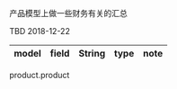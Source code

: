 
产品模型上做一些财务有关的汇总

TBD 2018-12-22



model|field|String|type|note
-----|-----|------|----|----
product.product